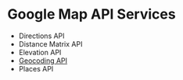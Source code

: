 # Google Map API Services

   - Directions API
   - Distance Matrix API
   - Elevation API
   - [Geocoding API](http://github.com/egeloen/IvoryGoogleMapBundle/blob/master/Resources/doc/usage/services/geocoder.md)
   - Places API
